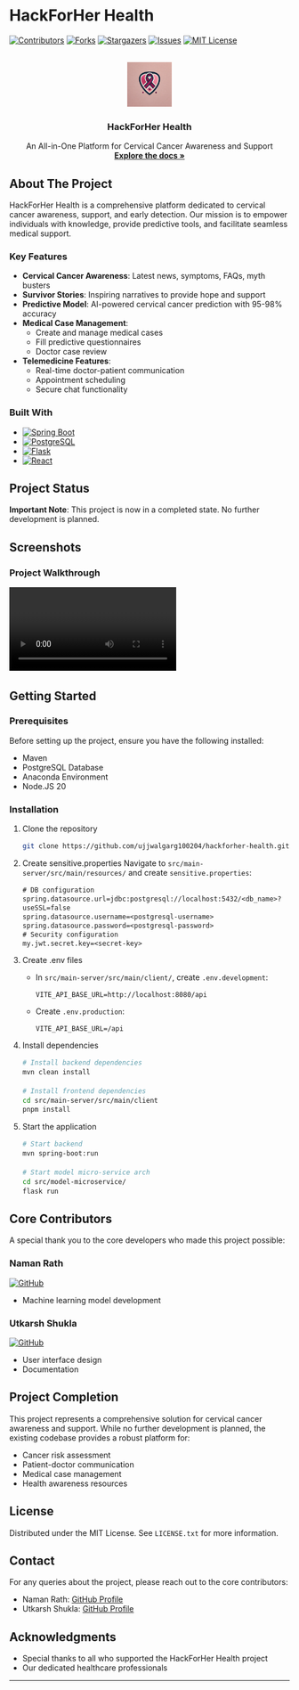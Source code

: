 # HackForHer Health

<!-- PROJECT SHIELDS -->

[![Contributors][contributors-shield]][contributors-url]
[![Forks][forks-shield]][forks-url]
[![Stargazers][stars-shield]][stars-url]
[![Issues][issues-shield]][issues-url]
[![MIT License][license-shield]][license-url]

<!-- PROJECT LOGO -->
<br />
<div align="center">
  <a href="https://github.com/ujjwalgarg100204/HackForHer-Health">
    <img src="./readme-assets/logo.webp" alt="Logo" width="80" height="80">
  </a>

  <h3 align="center">HackForHer Health</h3>

  <p align="center">
    An All-in-One Platform for Cervical Cancer Awareness and Support
    <br />
    <a href="https://github.com/ujjwalgarg100204/hackforher-health"><strong>Explore the docs »</strong></a>
  </p>
</div>

## About The Project

HackForHer Health is a comprehensive platform dedicated to cervical cancer awareness, support, and early detection. Our mission is to empower individuals with knowledge, provide predictive tools, and facilitate seamless medical support.

### Key Features

-   **Cervical Cancer Awareness**: Latest news, symptoms, FAQs, myth busters
-   **Survivor Stories**: Inspiring narratives to provide hope and support
-   **Predictive Model**: AI-powered cervical cancer prediction with 95-98% accuracy
-   **Medical Case Management**:
    -   Create and manage medical cases
    -   Fill predictive questionnaires
    -   Doctor case review
-   **Telemedicine Features**:
    -   Real-time doctor-patient communication
    -   Appointment scheduling
    -   Secure chat functionality

### Built With

-   [![Spring Boot][Spring-Boot]][Spring-Boot-url]
-   [![PostgreSQL][PostgreSQL]][PostgreSQL-url]
-   [![Flask][Flask]][Flask-url]
-   [![React][React.js]][React-url]

## Project Status

**Important Note**: This project is now in a completed state. No further development is planned.

## Screenshots

### Project Walkthrough

![Demonstration](./readme-assets/demonstration.mkv)

## Getting Started

### Prerequisites

Before setting up the project, ensure you have the following installed:

-   Maven
-   PostgreSQL Database
-   Anaconda Environment
-   Node.JS 20

### Installation

1. Clone the repository

    ```sh
    git clone https://github.com/ujjwalgarg100204/hackforher-health.git
    ```

2. Create sensitive.properties
   Navigate to `src/main-server/src/main/resources/` and create `sensitive.properties`:

    ```properties
    # DB configuration
    spring.datasource.url=jdbc:postgresql://localhost:5432/<db_name>?useSSL=false
    spring.datasource.username=<postgresql-username>
    spring.datasource.password=<postgresql-password>
    # Security configuration
    my.jwt.secret.key=<secret-key>
    ```

3. Create .env files

    - In `src/main-server/src/main/client/`, create `.env.development`:

        ```env
        VITE_API_BASE_URL=http://localhost:8080/api
        ```

    - Create `.env.production`:

        ```env
        VITE_API_BASE_URL=/api
        ```

4. Install dependencies

    ```sh
    # Install backend dependencies
    mvn clean install

    # Install frontend dependencies
    cd src/main-server/src/main/client
    pnpm install
    ```

5. Start the application

    ```sh
    # Start backend
    mvn spring-boot:run

    # Start model micro-service arch
    cd src/model-microservice/
    flask run
    ```

## Core Contributors

A special thank you to the core developers who made this project possible:

### Naman Rath

[![GitHub](https://img.shields.io/badge/GitHub-Profile-blue?logo=github)](https://github.com/namanrath007)

-   Machine learning model development

### Utkarsh Shukla

[![GitHub](https://img.shields.io/badge/GitHub-Profile-blue?logo=github)](https://github.com/utkarsh-shukla2003)

-   User interface design
-   Documentation

## Project Completion

This project represents a comprehensive solution for cervical cancer awareness and support. While no further development is planned, the existing codebase provides a robust platform for:

-   Cancer risk assessment
-   Patient-doctor communication
-   Medical case management
-   Health awareness resources

## License

Distributed under the MIT License. See `LICENSE.txt` for more information.

## Contact

For any queries about the project, please reach out to the core contributors:

-   Naman Rath: [GitHub Profile](https://github.com/namanrath007)
-   Utkarsh Shukla: [GitHub Profile](https://github.com/utkarsh-shukla2003)

## Acknowledgments

-   Special thanks to all who supported the HackForHer Health project
-   Our dedicated healthcare professionals

---

[contributors-shield]: https://img.shields.io/github/contributors/ujjwalgarg100204/hackforher-health.svg?style=for-the-badge
[contributors-url]: https://github.com/ujjwalgarg100204/hackforher-health/graphs/contributors
[forks-shield]: https://img.shields.io/github/forks/ujjwalgarg100204/hackforher-health.svg?style=for-the-badge
[forks-url]: https://github.com/ujjwalgarg100204/hackforher-health/network/members
[stars-shield]: https://img.shields.io/github/stars/ujjwalgarg100204/hackforher-health.svg?style=for-the-badge
[stars-url]: https://github.com/ujjwalgarg100204/hackforher-health/stargazers
[issues-shield]: https://img.shields.io/github/issues/ujjwalgarg100204/hackforher-health.svg?style=for-the-badge
[issues-url]: https://github.com/ujjwalgarg100204/hackforher-health/issues
[license-shield]: https://img.shields.io/github/license/ujjwalgarg100204/hackforher-health.svg?style=for-the-badge
[license-url]: https://github.com/ujjwalgarg100204/hackforher-health/blob/master/LICENSE.txt
[Spring-Boot]: https://img.shields.io/badge/Spring_Boot-6DB33F?style=for-the-badge&logo=spring-boot&logoColor=white
[Spring-Boot-url]: https://spring.io/projects/spring-boot
[PostgreSQL]: https://img.shields.io/badge/PostgreSQL-316192?style=for-the-badge&logo=postgresql&logoColor=white
[PostgreSQL-url]: https://www.postgresql.org/
[Flask]: https://img.shields.io/badge/Flask-000000?style=for-the-badge&logo=flask&logoColor=white
[Flask-url]: https://flask.palletsprojects.com/
[React.js]: https://img.shields.io/badge/React-20232A?style=for-the-badge&logo=react&logoColor=61DAFB
[React-url]: https://reactjs.org/
